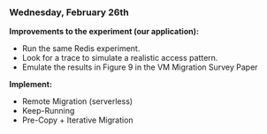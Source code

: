 ### Wednesday, February 26th

**Improvements to the experiment (our application):**
+ Run the same Redis experiment.
+ Look for a trace to simulate a realistic access pattern.
+ Emulate the results in Figure 9 in the VM Migration Survey Paper

**Implement:**
+ Remote Migration (serverless)
+ Keep-Running
+ Pre-Copy + Iterative Migration
